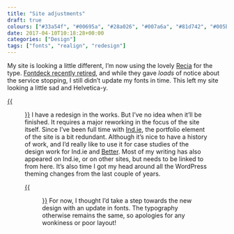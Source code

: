 ```yaml
---
title: "Site adjustments"
draft: true
colours: ["#33a54f", "#00695a", "#28a026", "#007a6a", "#81d742", "#005b27", "#61dd70"]
date: 2017-04-10T10:18:28+00:00
categories: ["Design"]
tags: ["fonts", "realign", "redesign"]
---
```


My site is looking a little different, I’m now using the lovely [Recia](https://www.indiantypefoundry.com/fonts/recia) for the type. [Fontdeck recently retired](http://blog.fontdeck.com/post/133794978966/why-fontdeck-is-retiring), and while they gave *loads* of notice about the service stopping, I still didn’t update my fonts in time. This left my site looking a little sad and Helvetica-y.

[{{<figure class="wp-caption aligncenter size-large wp-image-4858" src="/images/2017/04/Screen-Shot-2017-04-10-at-12.11.55-1024x555.png" alt="screenshot of old homepage with Georgia and Helvetica fonts" width="1024" height="555" caption="My site with web-safe backup fonts, Georgia and Helvetica">}}](/images/2017/04/Screen-Shot-2017-04-10-at-12.11.55.png)
I have a redesign in the works. But I’ve no idea when it’ll be finished. It requires a major reworking in the focus of the site itself. Since I’ve been full time with [Ind.ie](https://ind.ie), the portfolio element of the site is a bit redundant. Although it’s nice to have a history of work, and I’d really like to use it for case studies of the design work for Ind.ie and [Better](https://better.fyi). Most of my writing has also appeared on Ind.ie, or on other sites, but needs to be linked to from here. It’s also time I got my head around all the WordPress theming changes from the last couple of years.

[{{<figure class="wp-caption aligncenter size-large wp-image-4859" src="/images/2017/04/Screen-Shot-2017-04-10-at-12.13.09-1024x555.png" alt="Screenshot of the homepage as it is on this date" width="1024" height="555" caption="The site as it is today, with Recia replacing Georgia and Helvetica">}}](/images/2017/04/Screen-Shot-2017-04-10-at-12.13.09.png)
For now, I thought I’d take a step towards the new design with an update in fonts. The typography otherwise remains the same, so apologies for any wonkiness or poor layout!

